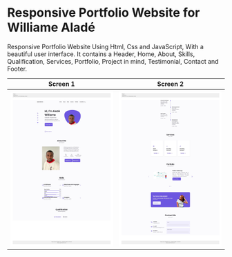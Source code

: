 # Responsive Portfolio Website for Williame Aladé
Responsive Portfolio Website Using Html, Css and JavaScript, With a beautiful user interface. It contains a Header, Home, About, Skills, Qualification, Services, Portfolio, Project in mind, Testimonial, Contact and Footer.

Screen 1             |  Screen 2
:-------------------------:|:-------------------------:
<img src="imgReadme-1.jpg" alt="" width="400"/>  |  <img src="imgReadme-2.jpg" alt="" width="400"/>